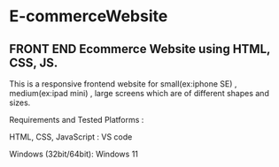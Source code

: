 # E-commerceWebsite

## FRONT END Ecommerce Website using HTML, CSS, JS. 

This is a responsive frontend website for small(ex:iphone SE) , medium(ex:ipad mini) , large screens which are of different shapes and sizes.


Requirements and Tested Platforms :

HTML, CSS, JavaScript : VS code

Windows (32bit/64bit): Windows 11
